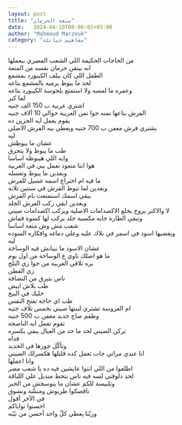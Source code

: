 ```yaml
---
layout: post
title: "متعة الحرمان"
date:   2024-04-10T00:00:01+03:00
author: "Mahmoud Marzouk"
category: "مفاهيم حياتيّة"
---
```



من الحاجات الحكيمة اللي الشعب المصري بيعملها  
انه بيتقن حرمان نفسه من المتعة  
الطفل اللي كان بيلف الكيبورد بمشمع  
لحد ما يبوظ يرميه بالمشمع بتاعه  
وعمره ما لمسه ولا استمتع بلحوسة الكيبورد بتاعه  
لما كبر  
اشتري عربية ب 150 الف جنيه  
الفرش بتاعها تمنه جوا تمن العربية حوالي 10 آلاف
جنيه  
يقوم يعمل ايه الحزين ده  
يشتري فرش معفن ب 700 جنيه ويغطي بيه الفرش
الاصلي  
ليه  
عشان ما يبوظش  
طب ما يبوظ ولا يتحرق  
وايه اللي هيبوظه اساسا  
هوا انتا متعود تعمل ببي في العربية  
وبعدين ما يبوظ وتغسله  
ما فيه ام اختراع اسمه غسيل للفرش  
وبعدين لما تبوظ الفرش في سنتين تلاتة  
يبقي اسمك استمتعت بام الفرش  
وبعدين ابقي ركب الفرش الجلد  
لا والاكتر يروح يخلع الاكصدامات الاصلية ويركب اكصدامات
صيني  
وتبقي الطارة جايه مكسية جلد يركب لها كسوة قماش  
شعب مش وش متعة اساسا  
ويقضيها اسود في اسمر في بلاك عليه وعلي دماغه وافكاره
السوده  
ليه  
عشان الاسود ما بيبانش فيه الوساخة  
ما هو اصلك ناوي ع الوساخة من اول يوم  
بره تلاقي العربية من جوا زي التلج  
زي القطن  
ناس بتبرق من النضافة  
طب بلاش ابيض  
خليك في البيج  
طب اي حاجة تفتح النفس  
ام العروسة تشتري لبنتها صيني بخمس تلاف جنيه  
وطقم صاج حديد معفن ب 500 جنيه  
تقوم تعمل ايه الناصحة  
تركن الصيني لحد ما حد من العيال يبقي يكسره  
فداه  
وتأكّل جوزها في الحديد  
انا عندي مراتي جات تعمل كده قلتلها هكسرلك
الصيني  
وانا اعملها  
اطلعوا من اللي انتوا عايشين فيه ده يا شعب مصر  
لحد دلوقتي لسه فيه ناس بتحط منديل علي اللياقة  
وتلبيسة للكم عشان ما يتوسخش من الحبر  
ناقصكوا طربوش ومنشّة ونشوق  
في الآخر أقول  
احسنوا نواياكم  
وربّنا يعطي كلّ واحد أحسن من نيّته
